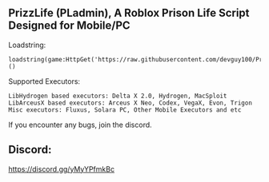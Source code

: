 ## PrizzLife (PLadmin), A Roblox Prison Life Script Designed for Mobile/PC
Loadstring:
```
loadstring(game:HttpGet('https://raw.githubusercontent.com/devguy100/PrizzLife/main/pladmin.lua'))()
```

Supported Executors:
```
LibHydrogen based executors: Delta X 2.0, Hydrogen, MacSploit
LibArceusX based executors: Arceus X Neo, Codex, VegaX, Evon, Trigon
Misc executors: Fluxus, Solara PC, Other Mobile Executors and etc
```

If you encounter any bugs, join the discord.

## Discord:
https://discord.gg/yMyYPfmkBc
